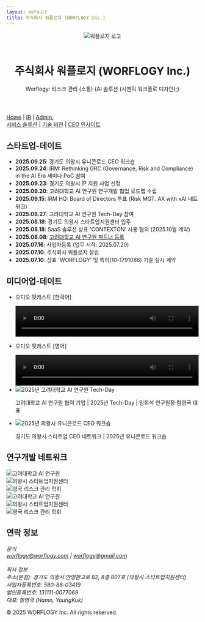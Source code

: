 ```yaml
---
layout: default
title: 주식회사 워플로지 (WORFLOGY Inc.)
---
```


<main>
  <header>
    <img src="{{ site.baseurl }}/assets/images/worflogy_logo.svg" alt="워플로지 로고" style="max-height: 60px; margin-bottom: 1.5em;">
    <h1>주식회사 워플로지 (WORFLOGY Inc.)</h1>
    <p>Worflogy: 리스크 관리 (소통) {AI 솔루션 (시맨틱 워크플로 디자인);}</p>
  </header>

  <nav>
    <a href="{{ site.baseurl }}/">Home</a> |
    <a href="#">IR</a> |
    <a href="https://docs.google.com/spreadsheets/d/1lVdA_YIePXFhofIH-OcDZaNUQbtxsbenwas8LmVE8uA/edit?usp=sharing" target="_blank">Admin.</a>
  </nav>

  <nav id="content-section">
    <a href="#" id="menu-solutionservice">서비스 솔루션</a> |
    <a href="#" id="menu-techvision">기술 비전</a> |
    <a href="#" id="menu-ceoinsight">CEO 인사이트</a>
  </nav>

  <article id="content-area"></article>

  <section id="notion-section">
    <h2>스타트업-데이트</h2>
    <div id="current-time"></div>
    <script src="{{ site.baseurl }}/timeSync.js"></script>
    <ul>
      <li><strong>2025.09.25</strong>: 경기도 의왕시 유니콘로드 CEO 워크숍</li>
      <li><strong>2025.09.24</strong>: IRM: Rethinking GRC (Governance, Risk and Compliance) in the AI Era 세미나·PoC 참여</li>
      <li><strong>2025.09.23</strong>: 경기도 의왕시 IP 지원 사업 선정</li>
      <li><strong>2025.09.20</strong>: 고려대학교 AI 연구원 연구개발 협업 로드맵 수립</li>
      <li><strong>2025.09.15</strong>: IRM HQ: Board of Directors 투표 (Risk MGT. AX with xAI 네트워크)</li>
      <li><strong>2025.08.27</strong>: 고려대학교 AI 연구원 Tech-Day 참여</li>
      <li><strong>2025.08.18</strong>: 경기도 의왕시 스타트업지원센터 입주</li>
      <li><strong>2025.08.18</strong>: SaaS 솔루션 상표 'CONTEXTON' 사용 협의 (2025.10월 계약)</li>
      <li><strong>2025.08.08</strong>: <a href="https://hiai.korea.ac.kr" target="_blank">고려대학교 AI 연구원 파트너 등록</a></li>
      <li><strong>2025.07.16</strong>: 사업자등록 (업무 시작: 2025.07.20)</li>
      <li><strong>2025.07.10</strong>: 주식회사 워플로지 설립</li>
      <li><strong>2025.07.10</strong>: 상표 'WORFLOGY' 및 특허(10-1791086) 기술 실시 계약</li>
    </ul>
  </section>

<section id="media-section">
  <h2>미디어업-데이트</h2>
  <ul>
      <li><p>오디오 팟캐스트 [한국어]</p>
          <video src="{{ site.baseurl }}/assets/audios/2025.09_Podcast_Korean.m4a" controls width="100%" height="80px"></video>
      </li>
      <li><p>오디오 팟캐스트 [영어]</p>
          <video src="{{ site.baseurl }}/assets/audios/2025.09_Podcast_English.m4a" controls width="100%" height="80px"></video>
      </li>
      <li><img src="{{ site.baseurl }}/assets/images/2025.08_KU_Tech-Day.png" alt="2025년 고려대학교 AI 연구원 Tech-Day">
          <p>고려대학교 AI 연구원 협력 기업 | 2025년 Tech-Day | 임희석 연구원장·함영국 대표</P>
      </li>
      <li><img src="{{ site.baseurl }}/assets/images/2025.09_Unicorn_Workshop.jpg" alt="2025년 의왕시 유니콘로드 CEO 워크숍">
          <p>경기도 의왕시 스타트업 CEO 네트워크 | 2025년 유니콘로드 워크숍</p>
      </li>
  </ul>
</section>

  <aside id="partners-section">
    <h2>연구개발 네트워크</h2>
    <div class="slider">
      <div class="slider-track">
        <div class="slide-item"><img src="{{ site.baseurl }}/assets/partners/KU_HiAI.png" alt="고려대학교 AI 연구원"></div>
        <div class="slide-item"><img src="{{ site.baseurl }}/assets/partners/UiWang_City.png" alt="의왕시 스타트업지원센터"></div>
        <div class="slide-item"><img src="{{ site.baseurl }}/assets/partners/IRM.png" alt="영국 리스크 관리 학회"></div>
        <div class="slide-item"><img src="{{ site.baseurl }}/assets/partners/KU_HiAI.png" alt="고려대학교 AI 연구원"></div>
        <div class="slide-item"><img src="{{ site.baseurl }}/assets/partners/UiWang_City.png" alt="의왕시 스타트업지원센터"></div>
        <div class="slide-item"><img src="{{ site.baseurl }}/assets/partners/IRM.png" alt="영국 리스크 관리 학회"></div>
      </div>
    </div>
  </aside>

<section id="contact">
    <h2>연락 정보</h2>
    <address>
        <p>
            문의<br>
            <a href="mailto:worflogy@worflogy.com">worflogy@worflogy.com</a> | <a href="mailto:worflogy@gmail.com">worflogy@gmail.com</a><br><br>
            회사 정보<br>
            주소(본점): 경기도 의왕시 안양판교로 82, 8층 807호 (의왕시 스타트업지원센터)<br>
            사업자등록번호: 580-88-03419<br>
            법인등록번호: 131111-0077069<br>
            대표: 함영국 (Hamn, YoungKuk)
        </p>
    </address>
</section>

  <footer>
      <p>&copy; 2025 WORFLOGY Inc. All rights reserved.</p>
  </footer>
</main>